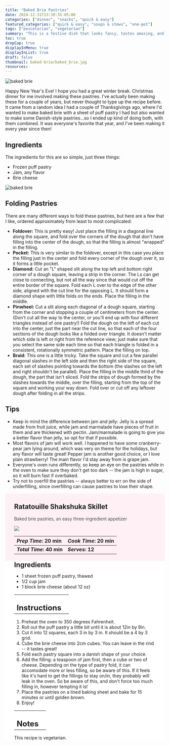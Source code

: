```yaml
---
title: "Baked Brie Pastries"
date: 2024-12-31T13:39:35-05:00
categories: ["dinner", "snacks", "quick & easy"]
featured_categories: ["quick & easy", "soups & stews", "one-pot"]
tags: ["pescetarian", "vegetarian"]
summary: "This is a festive dish that looks fancy, tastes amazing, and is actually very simple to make! It's a riff on Baked Brie, which is a common holiday appetizer, but reimagined to be in individual pastry form. It makes a great appetizer."
toc: true
dropCap: true
displayInMenu: true
displayInList: true
draft: false
thumbnail: baked-brie/baked_brie.jpg
resources:
---
```


![baked brie](../../baked-brie/baked_brie.jpg)

Happy New Year's Eve! I hope you had a great winter break. Christmas dinner for me involved making these pastries. I've actually been making these for a couple of years, but never thought to type up the recipe before. It came from a random idea I had a couple of Thanksgivings ago, where I'd wanted to make baked brie with a sheet of puff pastry I had but also wanted to make some Danish-style pastries...so I ended up kind of doing both, with them combined. It was everyone's favorite that year, and I've been making it every year since then!

## Ingredients

The ingredients for this are so simple, just three things:

- Frozen puff pastry
- Jam, any flavor
- Brie cheese

![baked brie](../../baked-brie/baked_brie_progress.jpg)

## Folding Pastries
There are many different ways to fold these pastries, but here are a few that I like, ordered approximately from least to most complicated:
- **Foldover:** This is pretty easy! Just place the filling in a diagonal line along the square, and fold over the corners of the dough that don't have filling into the center of the dough, so that the filling is almost "wrapped" in the filling. 
- **Pocket:** This is very similar to the foldover, except in this case you place the filling just in the center and fold every corner of the dough over it, so it forms a little pocket.
- **Diamond:** Cut an "L" shaped slit along the top left and bottom right corner of a dough square, leaving a strip in the corner. The Ls can get close to connecting, but not all the way since that would cut off the entire border of the square. Fold each L over to the edge of the other side, aligned with the cut line for the opposing L. It should form a diamond shape with little folds on the ends. Place the filling in the middle.
- **Pinwheel:** Cut a slit along each diagonal of a dough square, starting from the corner and stopping a couple of centimeters from the center. (Don't cut all the way to the center, or you'll end up with four different triangles instead of one pastry!) Fold the dough on the left of each cut into the center, just the part near the cut line, so that each of the four sections of the dough looks like a folded over triangle. It doesn't matter which side is left or right from the reference view; just make sure that you select the same side each time so that each triangle is folded in a consistent, rotationally symmetric pattern. Place the filling on top.
- **Braid:** This one is a little tricky. Take the square and cut a few parallel diagonal slashes in the left side and then the right side of the square, each set of slashes pointing towards the bottom (the slashes on the left and right shouldn't be parallel). Place the filling in the middle third of the dough, the part that isn't sliced. Fold the strips of dough formed by the slashes towards the middle, over the filling, starting from the top of the square and working your way down. Fold over or cut off any leftover dough after folding in all the strips.

## Tips

- Keep in mind the difference between jam and jelly: Jelly is a spread made from fruit juice, while jam and marmalade have pieces of fruit in them and are thickened with pectin. Jam/marmalade is going to give you a better flavor than jelly, so opt for that if possible.
- Most flavors of jam will work well. I happened to have some cranberry-pear jam lying around, which was very on theme for the holidays, but any flavor will taste great! Pepper jam is another good choice, or I love plain strawberry! The main flavor I'd stay away from is grape jam.
- Everyone's oven runs differently, so keep an eye on the pastries while in the oven to make sure they don't get too dark -- the jam is high in sugar, so it will burn fast if overbaked.
- Try not to overfill the pastries -- always better to err on the side of underfilling, since overfilling can cause pastries to lose their shape.

<div style = "background-color: lavenderblush;"  id = "recipe"> 
<div style = "background-color:lavenderblush; padding-left:2em; margin-top:0; margin-bottom:0;">

<div style="display:grid; align-items:start; justify-content:space-between; padding-right:2em" class="grid-cols-2 gap-2 md:gap-4 lg:gap-8 xl:gap-12"><div class = "mb-8"><h2>Ratatouille Shakshuka Skillet</h2><p style = "font-weight: 300;">Baked brie pastries, an easy three-ingredient appetizer</p></div><img src="../../ratatouille-eggs/ratatouille-thumbnail.jpeg"  class="w-full h-auto mx-auto"></div>

| _Prep Time_: 20 min  | _Cook Time_: 20 min  |
| :--- | :--- |
| **_Total Time_: 40 min** | **_Serves_: 12**  |

</div>
<div style="background-color: white; padding-left:2em; padding-right:2em; border-width:3px; border-color:lavenderblush; margin-top:0;">
 <div><h2 style = "margin-top:1em; margin-bottom:0;" >Ingredients</h2></div>

- 1 sheet frozen puff pastry, thawed
- 1/2 cup jam
- 1 block brie cheese (about 12 oz)

|   |    |
| :--- | :--- |
| <div><h2 style = "margin-top:1em; margin-bottom:0;" >Instructions</h2></div>|   |

1. Preheat the oven to 350 degrees Fahrenheit.
2. Roll out the puff pastry a little bit until it is about 12in by 9in. 
3. Cut it into 12 squares, each 3 in by 3 in. It should be a 4 by 3 grid.
4. Cube the brie cheese into 2cm cubes. You can leave in the rind -- it tastes great!
5. Fold each pastry square into a danish shape of your choice. 
6. Add the filling: a teaspoon of jam first, then a cube or two of cheese. Depending on the type of pastry fold, it can accomodate more or less filling, so be aware of this. If it feels like it's hard to get the fillings to stay on/in, they probably will leak in the oven. So be aware of this, and don't force too much filling in, however tempting it is!
7. Place the pastries on a lined baking sheet and bake for 15 minutes or until golden brown.
8. Enjoy!

|   |    |
| :--- | :--- |
| <div><h2 style = "margin-top:1em; margin-bottom:0;" >Notes</h2></div>|   |

This recipe is vegetarian.

</div>
</div>
